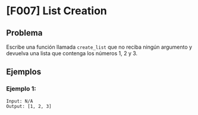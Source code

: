 # [F007] List Creation

## Problema

Escribe una función llamada `create_list` que no reciba ningún argumento y devuelva una lista que contenga los números 1, 2 y 3.

## Ejemplos

### Ejemplo 1:
```
Input: N/A
Output: [1, 2, 3]
```
